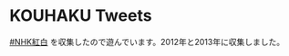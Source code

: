 # KOUHAKU Tweets

[#NHK紅白](https://twitter.com/search/%23NHK%E7%B4%85%E7%99%BD "Twitter / Search - #NHK紅白") を収集したので遊んでいます。2012年と2013年に収集しました。
